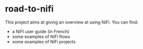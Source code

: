 # road-to-nifi
This project aims at giving an overview at using NiFi. You can find: 

- a NiFI user guide (in French)
- some examples of NiFi flows
- some examples of NiFi projects
